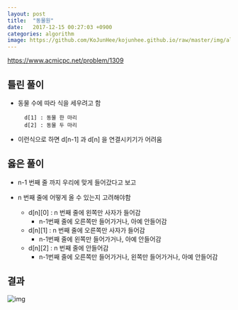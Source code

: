 ```yaml
---
layout: post
title:  "동물원"
date:   2017-12-15 00:27:03 +0900
categories: algorithm
image: https://github.com/KoJunHee/kojunhee.github.io/raw/master/img/algorithm.png
---
```


<https://www.acmicpc.net/problem/1309>

## 틀린 풀이

- 동물 수에 따라 식을 세우려고 함
 
		d[1] : 동물 한 마리 
		d[2] : 동물 두 마리 
		
- 이런식으로 하면 d[n-1] 과 d[n] 을 연결시키기가 어려움


## 옳은 풀이

- n-1 번째 줄 까지 우리에 맞게 들어갔다고 보고
- n 번째 줄에 어떻게 올 수 있는지 고려해야함 

	- d[n][0] : n 번째 줄에 왼쪽만 사자가 들어감
		- n-1번째 줄에 오른쪽만 들어가거나, 아예 안들어감
	- d[n][1] : n 번째 줄에 오른쪽만 사자가 들어감
		- n-1번째 줄에 왼쪽만 들어가거나, 아예 안들어감
	- d[n][2] : n 번째 줄에 안들어감
		- n-1번째 줄에 오른쪽만 들어가거나, 왼쪽만 들어가거나, 아예 안들어감

## 결과

![img](https://github.com/KoJunHee/kojunhee.github.io/raw/master/img/동물원.png)